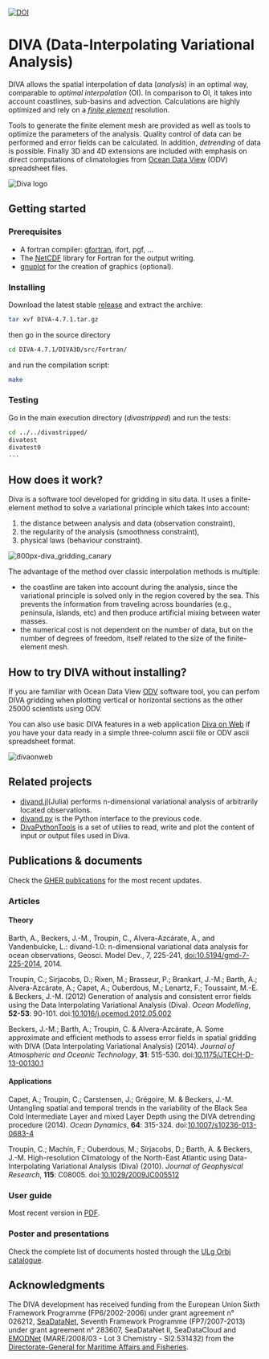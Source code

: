 [![DOI](https://zenodo.org/badge/80114691.svg)](https://zenodo.org/badge/latestdoi/80114691)

# DIVA (Data-Interpolating Variational Analysis)

DIVA allows the spatial interpolation of data (*analysis*) in an optimal way, comparable to *optimal interpolation* (OI). In comparison to OI, it takes into account coastlines, sub-basins and advection. Calculations are highly optimized and rely on a [*finite element*](https://en.wikipedia.org/wiki/Finite_element_method) resolution. 

Tools to generate the finite element mesh are provided as well as tools to optimize the parameters of the analysis. Quality control of data can be performed and error fields can be calculated. In addition, *detrending* of data is possible. Finally 3D and 4D extensions are included with emphasis on direct computations of climatologies from [Ocean Data View](https://odv.awi.de/) (ODV) spreadsheet files.

![Diva logo](https://cloud.githubusercontent.com/assets/11868914/24106959/c6d8fb44-0d89-11e7-921b-a36fcccf5a21.png)

## Getting started

### Prerequisites

* A fortran compiler: [gfortran](https://gcc.gnu.org/wiki/GFortran), ifort, pgf, ...
* The [NetCDF](https://www.unidata.ucar.edu/software/netcdf/netcdf-4/newdocs/netcdf-f90.html) library for Fortran for the output writing.
* [gnuplot](http://www.gnuplot.info/) for the creation of graphics (optional).

### Installing
Download the latest stable [release](https://github.com/gher-ulg/DIVA/releases) and extract the archive:
```bash
tar xvf DIVA-4.7.1.tar.gz
```
then go in the source directory
```bash
cd DIVA-4.7.1/DIVA3D/src/Fortran/
```
and run the compilation script:
```bash
make
```

### Testing

Go in the main execution directory (*divastripped*) and run the tests:
```bash
cd ../../divastripped/
divatest
divatest0
...
```
## How does it work?

Diva is a software tool developed for gridding in situ data.
It uses a finite-element method to solve a variational principle which takes into account:
 1. the distance between analysis and data (observation constraint),
 2. the regularity of the analysis (smoothness constraint),
 3. physical laws (behaviour constraint). 
 
 ![800px-diva_gridding_canary](https://cloud.githubusercontent.com/assets/11868914/24946939/09c918fc-1f65-11e7-9974-06264c70ec1e.png)

The advantage of the method over classic interpolation methods is multiple:
* the coastline are taken into account during the analysis, since the variational principle is solved only in the region covered by the sea. This prevents the information from traveling across boundaries (e.g., peninsula, islands, etc) and then produce artificial mixing between water masses.
* the numerical cost is not dependent on the number of data, but on the number of degrees of freedom, itself related to the size of the finite-element mesh. 

##  How to try DIVA without installing?

If you are familiar with Ocean Data View [ODV](http://odv.awi.de/) software tool, you can perfom DIVA gridding when plotting vertical or horizontal sections as the other 25000 scientists using ODV.

You can also use basic DIVA features in a web application [Diva on Web](http://gher-diva.phys.ulg.ac.be/web-vis/diva.html) if you have your data ready in a simple three-column ascii file or ODV ascii spreadsheet format. 

![divaonweb](https://cloud.githubusercontent.com/assets/11868914/24947093/a980dd26-1f65-11e7-8715-f1e50bd69a83.png)

## Related projects 

* [divand.jl](https://github.com/gher-ulg/divand.jl)(Julia)  performs n-dimensional variational analysis of arbitrarily located observations.
* [divand.py](https://github.com/gher-ulg/divand.py) is the Python interface to the previous code.
* [DivaPythonTools](https://github.com/gher-ulg/DivaPythonTools) is a set of utilies to read, write and plot the content of input or output files used in Diva.

## Publications & documents 

Check the [GHER publications]([http://orbi.ulg.ac.be/ulg-report?query=%28%28affil%3A%22GeoHydrodynamics+and+Environment+Research%22%29+OR+%28affil%3A%22Oc%C3%A9anographie+physique%22%29%29&model=a&format=apa&sort_by0=1&order0=DESC&sort_by1=3&order1=ASC&sort_by2=2&order2=ASC&output=html&language=en&title=GHER+publications]) for the most recent updates.

### Articles

#### Theory

Barth, A., Beckers, J.-M., Troupin, C., Alvera-Azcárate, A., and Vandenbulcke, L.: divand-1.0: n-dimensional variational data analysis for ocean observations, Geosci. Model Dev., 7, 225-241, [doi:10.5194/gmd-7-225-2014](http://dx.doi.org/10.5194/gmd-7-225-2014), 2014.

Troupin, C.; Sirjacobs, D.; Rixen, M.; Brasseur, P.; Brankart, J.-M.; Barth, A.; Alvera-Azcárate, A.; Capet, A.; Ouberdous, M.; Lenartz, F.; Toussaint, M.-E. & Beckers, J.-M. (2012) Generation of analysis and consistent error fields using the Data Interpolating Variational Analysis (Diva). *Ocean Modelling*, **52-53**: 90-101. doi:[10.1016/j.ocemod.2012.05.002](http://dx.doi.org/10.1016/j.ocemod.2012.05.002)

Beckers, J.-M.; Barth, A.; Troupin, C. & Alvera-Azcárate, A. Some approximate and efficient methods to assess error fields in spatial gridding with DIVA (Data Interpolating Variational Analysis) (2014). *Journal of Atmospheric and Oceanic Technology*,  **31**: 515-530. doi:[10.1175/JTECH-D-13-00130.1](http://dx.doi.org/10.1175/JTECH-D-13-00130.1)

#### Applications 

Capet, A.; Troupin, C.; Carstensen, J.; Grégoire, M. & Beckers, J.-M. Untangling spatial and temporal trends in the variability of the Black Sea Cold Intermediate Layer and mixed Layer Depth using the DIVA detrending procedure (2014). *Ocean Dynamics*, **64**: 315-324. doi:[10.1007/s10236-013-0683-4](http://dx.doi.org/10.1007/s10236-013-0683-4)

Troupin, C.; Machín, F.; Ouberdous, M.; Sirjacobs, D.; Barth, A. & Beckers, J.-M. High-resolution Climatology of the North-East Atlantic using Data-Interpolating Variational Analysis (Diva) (2010). *Journal of Geophysical Research*, **115**: C08005. doi:[10.1029/2009JC005512](http://dx.doi.org/10.1029/2009JC005512)

### User guide

Most recent version in [PDF](https://github.com/gher-ulg/Diva-User-Guide/raw/master/DivaUserGuide.pdf).

### Poster and presentations

Check the complete list of documents hosted through the [ULg Orbi catalogue](http://orbi.ulg.ac.be/orbi-report?query=%28%28affil%3A%22GeoHydrodynamics+and+Environment+Research%22%29+OR+%28affil%3A%22Oc%C3%A9anographie+physique%22%29%29&model=a&format=apa&sort_by0=1&order0=DESC&sort_by1=3&order1=ASC&sort_by2=2&order2=ASC&output=html&language=en&title=GHER+publications).

## Acknowledgments

The DIVA development has received funding from the European Union Sixth Framework Programme (FP6/2002-2006) under grant agreement n° 026212, [SeaDataNet](http://www.seadatanet.org/), Seventh Framework Programme (FP7/2007-2013) under grant agreement n° 283607, SeaDataNet II, SeaDataCloud and [EMODNet](http://www.emodnet.eu/) (MARE/2008/03 - Lot 3 Chemistry - SI2.531432) from the [Directorate-General for Maritime Affairs and Fisheries](http://ec.europa.eu/dgs/maritimeaffairs_fisheries/index_en.htm).
